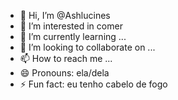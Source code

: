 - 👋 Hi, I’m @Ashlucines
- 👀 I’m interested in comer
- 🌱 I’m currently learning ...
- 💞️ I’m looking to collaborate on ...
- 📫 How to reach me ...
- 😄 Pronouns: ela/dela
- ⚡ Fun fact: eu tenho cabelo de fogo

<!---
Ashlucines/Ashlucines is a ✨ special ✨ repository because its `README.md` (this file) appears on your GitHub profile.
You can click the Preview link to take a look at your changes.
--->
